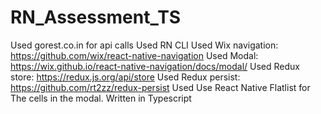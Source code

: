 # RN_Assessment_TS
Used gorest.co.in for api calls
Used RN CLI
Used Wix navigation: https://github.com/wix/react-native-navigation
Used Modal: https://wix.github.io/react-native-navigation/docs/modal/
Used Redux store: https://redux.js.org/api/store
Used Redux persist: https://github.com/rt2zz/redux-persist
Used Use React Native Flatlist for The cells in the modal.
Written in Typescript
